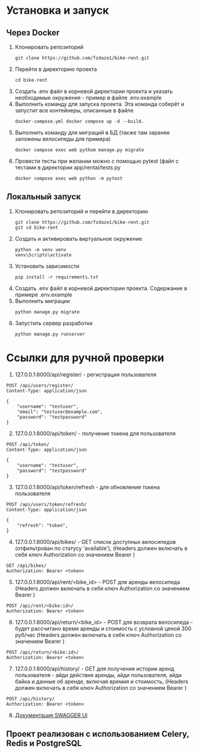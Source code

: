 # Установка и запуск 
## Через Docker 
1) Клонировать репозиторий
   ```
   git clone https://github.com/fzdaze1/bike-rent.git
   ```
2) Перейти в директорию проекта
   ```
   cd bike-rent
   ``` 
3) Создать .env файл в корневой директории проекта и указать необходимые окружения - пример в файле .env.example
4) Выполнить команду для запуска проекта. Эта команда соберёт и запустит все контейнеры, описанные в файле
   ```
   docker-compose.yml docker compose up -d --build.
   ```
5) Выполнить команду для миграций в БД (также там заранее заложены велосипеды для примера)
   ```
   docker compose exec web pythom manage.py migrate
   ```
6) Провести тесты при желании можно с помощью pytest (файл с тестами в директории app/rental/tests.py
   ```
   docker compose exec web python -m pytest
   ```
## Локальный запуск
1) Клонировать репозиторий и перейти в директорию
   ```
   git clone https://github.com/fzdaze1/bike-rent.git
   git cd bike-rent
   ```
2) Создать и активировать виртуальное окружение
   ```
   python -m venv venv
   venv\Scripts\activate
   ```
3) Установить зависимости
   ```
   pip install -r requirements.txt
   ```
4) Создать .env файл в корневой директории проекта. Содержание в примере .env.example
5) Выполнить миграции
   ```
   python manage.py migrate
   ```
6) Запустить сервер разработки
   ```
   python manage.py runserver
   ```
# Ссылки для ручной проверки
1) 127.0.0.1:8000/api/register/ - регистрация пользователя
```http
POST /api/users/register/
Content-Type: application/json

{
    "username": "testuser",
    "email": "testuser@example.com",
    "password": "testpassword"
}
```
2) 127.0.0.1:8000/api/token/ - получение токена для пользователя
```http
POST /api/token/
Content-Type: application/json

{
    "username": "testuser",
    "password": "testpassword"
}
```
3) 127.0.0.1:8000/api/token/refresh - для обновления токена пользователя
```http
POST /api/users/token/refresh/
Content-Type: application/json

{
    "refresh": "token",
}
```
4) 127.0.0.1:8000/api/bikes/ - GET список доступных велосипедов (отфильтрован по статусу 'available'), (Headers должен включать в себя ключ Authorization со значением Bearer <token>)
```http
GET /api/bikes/
Authorization: Bearer <token>
```
5) 127.0.0.1:8000/api/rent/<bike_id> - POST для аренды велосипеда (Headers должен включать в себя ключ Authorization со значением Bearer <token>)
```http
POST /api/rent/<bike:id>/
Authorization: Bearer <token>
```
6) 127.0.0.1:8000/api/return/<bike_id> - POST для возврата велосипеда - будет рассчитано время аренды и стоимость с условной ценой 300 руб/час (Headers должен включать в себя ключ Authorization со значением Bearer <token>)
```http
POST /api/return/<bike:id>/
Authorization: Bearer <token>
```
7) 127.0.0.1:8000/api/history/ - GET для получения истории аренд пользователя - айди действия аренды, айди пользователя, айди байка и данные об аренде, включая времия и стоимость, (Headers должен включать в себя ключ Authorization со значением Bearer <token>)
```http
POST /api/history/
Authorization: Bearer <token>
```
8) [Документация SWAGGER UI](127.0.0.1:8000/api/docs/)
## Проект реализован с использованием Celery, Redis и PostgreSQL



